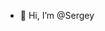- 👋 Hi, I’m @Sergey
<!---
Greenmeat-test/Greenmeat-test is a ✨ special ✨ repository because its `README.md` (this file) appears on your GitHub profile.
You can click the Preview link to take a look at your changes.
--->
